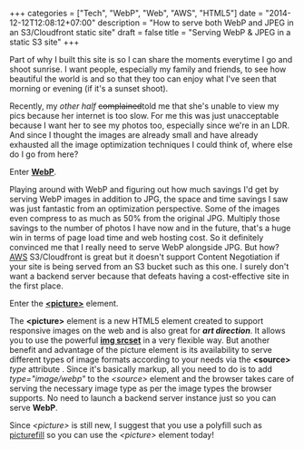 +++
categories = ["Tech", "WebP", "Web", "AWS", "HTML5"]
date = "2014-12-12T12:08:12+07:00"
description = "How to serve both WebP and JPEG in an S3/Cloudfront static site"
draft = false
title = "Serving WebP & JPEG in a static S3 site"
+++

Part of why I built this site is so I can share the moments everytime
I go and shoot sunrise. I want people,
especially my family and friends, to see how beautiful the world is
and so that they too can enjoy what I've seen that morning or evening
(if it's a sunset shoot).

Recently, my *other half* ~~complained~~told me that she's unable to
view my pics because her internet is too slow. For me this was just
unacceptable because I want her to see my photos too, especially since
we're in an LDR. And since I thought the images are already small and
have already exhausted all the image optimization techniques I could
think of, where else do I go from here?

Enter [**WebP**](https://developers.google.com/speed/webp/?csw=1).

Playing around with WebP and figuring out how much savings I'd get by
serving WebP images in addition to JPG, the space and time savings I
saw was just fantastic from an optimization perspective. Some of the
images even compress to as much as 50% from the original JPG. Multiply
those savings to the number of photos I have now and in the future,
that's a huge win in terms of page load time and web hosting cost. So
it definitely convinced me that I really need to serve WebP alongside
JPG. But how? [AWS](https://aws.amazon.com) S3/Cloudfront is great but
it doesn't support Content Negotiation if your site is being served
from an S3 bucket such as this one. I surely don't want a backend
server because that defeats having a cost-effective site in the first
place.

Enter the [**&lt;picture&gt;**](http://www.html5rocks.com/en/tutorials/responsive/picture-element/) element.

The **&lt;picture&gt;** element is a new HTML5 element created to
support responsive images on the web and is also great for ***art
direction***. It allows you to use the powerful
[**img srcset**](http://caniuse.com/#feat=srcset) in a very flexible
way. But another benefit and advantage of the picture element is its
availability to serve different types of image formats according to
your needs via the **&lt;source&gt;** *type* attribute . Since it's
basically markup, all you need to do is to add *type="image/webp"* to the
*&lt;source&gt;* element and the browser takes care of serving the
necessary image type as per the image types the browser supports. No
need to launch a backend server instance just so you can serve
**WebP**.

Since *&lt;picture&gt;* is still new, I suggest that you use a
polyfill such as
[picturefill](https://github.com/scottjehl/picturefill) so you can use
the *&lt;picture&gt;* element today!

